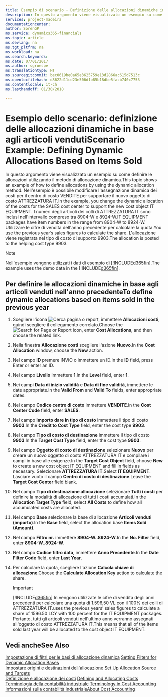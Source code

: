 ```yaml
---
title: Esempio di scenario - Definizione delle allocazioni dinamiche in base agli articoli venduti | Documenti Microsoft
description: In questo argomento viene visualizzato un esempio su come definire le allocazioni utilizzando il metodo di allocazione dinamica.
services: project-madeira
documentationcenter: 
author: SorenGP
ms.service: dynamics365-financials
ms.topic: article
ms.devlang: na
ms.tgt_pltfrm: na
ms.workload: na
ms.search.keywords: 
ms.date: 07/01/2017
ms.author: sgroespe
ms.translationtype: HT
ms.sourcegitcommit: bec0619be0a65e3625759e13d2866ac615d7513c
ms.openlocfilehash: d8622d11cd23e506d1b85b18dbe5facb740c7753
ms.contentlocale: it-ch
ms.lasthandoff: 01/30/2018

---
```

# <a name="scenario-example-defining-dynamic-allocations-based-on-items-sold"></a><span data-ttu-id="de28d-103">Esempio dello scenario: definizione delle allocazioni dinamiche in base agli articoli venduti</span><span class="sxs-lookup"><span data-stu-id="de28d-103">Scenario Example: Defining Dynamic Allocations Based on Items Sold</span></span>
<span data-ttu-id="de28d-104">In questo argomento viene visualizzato un esempio su come definire le allocazioni utilizzando il metodo di allocazione dinamica.</span><span class="sxs-lookup"><span data-stu-id="de28d-104">This topic shows an example of how to define allocations by using the dynamic allocation method.</span></span> <span data-ttu-id="de28d-105">Nell'esempio è possibile modificare l'assegnazione dinamica dei costi per il centro di costo VENDITE per supportare il nuovo oggetto di costo ATTREZZATURA IT.</span><span class="sxs-lookup"><span data-stu-id="de28d-105">In the example, you change the dynamic allocation of the costs for the SALES cost center to support the new cost object IT EQUIPMENT.</span></span> <span data-ttu-id="de28d-106">I numeri degli articoli dei colli di ATTREZZATURA IT sono inclusi nell'intervallo compreso tra 8904-W e 8924-W.</span><span class="sxs-lookup"><span data-stu-id="de28d-106">IT EQUIPMENT packages have item numbers in the range from 8904-W to 8924-W.</span></span> <span data-ttu-id="de28d-107">Utilizzare le cifre di vendita dell'anno precedente per calcolare la quota.</span><span class="sxs-lookup"><span data-stu-id="de28d-107">You use the previous year’s sales figures to calculate the share.</span></span> <span data-ttu-id="de28d-108">L'allocazione viene registrata nel tipo di costo di supporto 9903.</span><span class="sxs-lookup"><span data-stu-id="de28d-108">The allocation is posted to the helping cost type 9903.</span></span>  

> [!NOTE]  
>  <span data-ttu-id="de28d-109">Nell'esempio vengono utilizzati i dati di esempio di [!INCLUDE[d365fin](includes/d365fin_md.md)].</span><span class="sxs-lookup"><span data-stu-id="de28d-109">The example uses the demo data in the [!INCLUDE[d365fin](includes/d365fin_md.md)].</span></span>  

## <a name="to-define-dynamic-allocations-based-on-items-sold-in-the-previous-year"></a><span data-ttu-id="de28d-110">Per definire le allocazioni dinamiche in base agli articoli venduti nell'anno precedente</span><span class="sxs-lookup"><span data-stu-id="de28d-110">To define dynamic allocations based on items sold in the previous year</span></span>  

1.  <span data-ttu-id="de28d-111">Scegliere l'icona ![Cerca pagina o report](media/ui-search/search_small.png "icona Cerca pagina o report"), immettere **Allocazioni costi**, quindi scegliere il collegamento correlato.</span><span class="sxs-lookup"><span data-stu-id="de28d-111">Choose the ![Search for Page or Report](media/ui-search/search_small.png "Search for Page or Report icon") icon, enter **Cost Allocations**, and then choose the related link.</span></span>  
2.  <span data-ttu-id="de28d-112">Nella finestra **Allocazione costi** scegliere l'azione **Nuovo**.</span><span class="sxs-lookup"><span data-stu-id="de28d-112">In the **Cost Allocation** window, choose the **New** action.</span></span>  
3.  <span data-ttu-id="de28d-113">Nel campo **ID** premere INVIO o immettere un ID.</span><span class="sxs-lookup"><span data-stu-id="de28d-113">In the **ID** field, press Enter or enter an ID.</span></span>  
4.  <span data-ttu-id="de28d-114">Nel campo **Livello** immettere **1**.</span><span class="sxs-lookup"><span data-stu-id="de28d-114">In the **Level** field, enter **1**.</span></span>  
5.  <span data-ttu-id="de28d-115">Nei campi **Data di inizio validità** e **Data di fine validità**, immettere le date appropriate.</span><span class="sxs-lookup"><span data-stu-id="de28d-115">In the **Valid From** and **Valid To** fields, enter appropriate dates.</span></span>  
6.  <span data-ttu-id="de28d-116">Nel campo **Codice centro di costo** immettere **VENDITE**.</span><span class="sxs-lookup"><span data-stu-id="de28d-116">In the **Cost Center Code** field, enter **SALES**.</span></span>  
7.  <span data-ttu-id="de28d-117">Nel campo **Importo dare in tipo di costo** immettere il tipo di costo **9903**.</span><span class="sxs-lookup"><span data-stu-id="de28d-117">In the **Credit to Cost Type** field, enter the cost type **9903**.</span></span>  
8.  <span data-ttu-id="de28d-118">Nel campo **Tipo di costo di destinazione** immettere il tipo di costo **9903**.</span><span class="sxs-lookup"><span data-stu-id="de28d-118">In the **Target Cost Type** field, enter the cost type **9903**.</span></span>  
9. <span data-ttu-id="de28d-119">Nel campo **Oggetto di costo di destinazione** selezionare **Nuovo** per creare un nuovo oggetto di costo ATTREZZATURA IT e compilare i campi in base alle esigenze.</span><span class="sxs-lookup"><span data-stu-id="de28d-119">In the **Target Cost Object** field, choose **New** to create a new cost object IT EQUIPMENT and fill in fields as necessary.</span></span> <span data-ttu-id="de28d-120">Selezionare **ATTREZZATURA IT**.</span><span class="sxs-lookup"><span data-stu-id="de28d-120">Select **IT EQUIPMENT**.</span></span> <span data-ttu-id="de28d-121">Lasciare vuoto il campo **Centro di costo di destinazione**.</span><span class="sxs-lookup"><span data-stu-id="de28d-121">Leave the **Target Cost Center** field blank.</span></span>  
10. <span data-ttu-id="de28d-122">Nel campo **Tipo di destinazione allocazione** selezionare **Tutti i costi** per definire la modalità di allocazione di tutti i costi accumulati.</span><span class="sxs-lookup"><span data-stu-id="de28d-122">In the **Allocation Target Type** field, select **All Costs** to define how all accumulated costs are allocated.</span></span>  
11. <span data-ttu-id="de28d-123">Nel campo **Base** selezionare la base di allocazione **Articoli venduti (importo)**.</span><span class="sxs-lookup"><span data-stu-id="de28d-123">In the **Base** field, select the allocation base **Items Sold (Amount)**.</span></span>  
12. <span data-ttu-id="de28d-124">Nel campo **Filtro nr.** immettere **8904-W..8924-W**.</span><span class="sxs-lookup"><span data-stu-id="de28d-124">In the **No. Filter** field, enter **8904-W..8924-W**.</span></span>  
13. <span data-ttu-id="de28d-125">Nel campo **Codice filtro data**, immettere **Anno Precedente**.</span><span class="sxs-lookup"><span data-stu-id="de28d-125">In the **Date Filter Code** field, enter **Last Year**.</span></span>  
14. <span data-ttu-id="de28d-126">Per calcolare la quota, scegliere l'azione **Calcola chiave di allocazione**.</span><span class="sxs-lookup"><span data-stu-id="de28d-126">Choose the **Calculate Allocation Key** action to calculate the share.</span></span>  

    > [!IMPORTANT]  
    >  [!INCLUDE[d365fin](includes/d365fin_md.md)] <span data-ttu-id="de28d-127">In  vengono utilizzate le cifre di vendita degli anni precedenti per calcolare una quota di 1.596,50 VL con il 100% dei colli di ATTREZZATURA IT.</span><span class="sxs-lookup"><span data-stu-id="de28d-127">uses the previous years’ sales figures to calculate a share of 1596.50 LCY with 100 percent for the IT EQUIPMENT packages.</span></span> <span data-ttu-id="de28d-128">Pertanto, tutti gli articoli venduti nell'ultimo anno verranno assegnati all'oggetto di costo ATTREZZATURA IT.</span><span class="sxs-lookup"><span data-stu-id="de28d-128">This means that all of the items sold last year will be allocated to the cost object IT EQUIPMENT.</span></span>  

## <a name="see-also"></a><span data-ttu-id="de28d-129">Vedi anche</span><span class="sxs-lookup"><span data-stu-id="de28d-129">See Also</span></span>  
 <span data-ttu-id="de28d-130">[Impostazione di filtri per le basi di allocazione dinamica](finance-setting-filters-for-dynamic-allocation-bases.md) </span><span class="sxs-lookup"><span data-stu-id="de28d-130">[Setting Filters for Dynamic Allocation Bases](finance-setting-filters-for-dynamic-allocation-bases.md) </span></span>  
 <span data-ttu-id="de28d-131">[Impostare origini e destinazioni dell'allocazione](finance-how-to-set-up-allocation-source-and-targets.md) </span><span class="sxs-lookup"><span data-stu-id="de28d-131">[Set Up Allocation Source and Targets](finance-how-to-set-up-allocation-source-and-targets.md) </span></span>  
 <span data-ttu-id="de28d-132">[Definizione e allocazione dei costi](finance-define-and-allocate-costs.md) </span><span class="sxs-lookup"><span data-stu-id="de28d-132">[Defining and Allocating Costs](finance-define-and-allocate-costs.md) </span></span>  
 <span data-ttu-id="de28d-133">[Terminologia della contabilità industriale](finance-terminology-in-cost-accounting.md) </span><span class="sxs-lookup"><span data-stu-id="de28d-133">[Terminology in Cost Accounting](finance-terminology-in-cost-accounting.md) </span></span>  
 [<span data-ttu-id="de28d-134">Informazioni sulla contabilità industriale</span><span class="sxs-lookup"><span data-stu-id="de28d-134">About Cost Accounting</span></span>](finance-about-cost-accounting.md)


